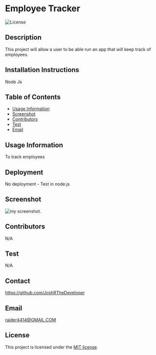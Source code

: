 # Employee Tracker
![License](https://img.shields.io/badge/license-MIT-blue.svg)

## Description
This project will allow a user to be able run an app that will keep track of employees. 

## Installation Instructions
Node Js

## Table of Contents
* [Usage Information](#usage-information)
* [Screenshot](#screenshot)
* [Contributors](#contributors)
* [Test](#test)
* [Email](#email)


## Usage Information
To track employees

## Deployment
No deployment - Test in node.js

## Screenshot
![my screenshot](./public/assets/Screenshot%202024-02-01%20at%2010.04.43 PM.png).

## Contributors
N/A

## Test
N/A

## Contact
https://github.com/JoshRTheDeveloper

## Email
raider4414@GMAIL.COM

## License

This project is licensed under the [MIT license](https://opensource.org/licenses/MIT).